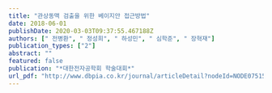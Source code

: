 ```yaml
---
title: "관상동맥 검출을 위한 베이지안 접근방법"
date: 2018-06-01
publishDate: 2020-03-03T09:37:55.467188Z
authors: [" 전병환", " 정성희", " 하성민", " 심학준", " 장혁재"]
publication_types: ["2"]
abstract: ""
featured: false
publication: "*대한전자공학회 학술대회*"
url_pdf: "http://www.dbpia.co.kr/journal/articleDetail?nodeId=NODE07515762"
---
```



